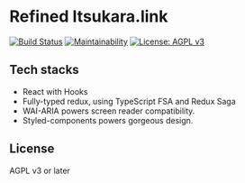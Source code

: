 # Refined Itsukara.link
[![Build Status](https://travis-ci.com/neet/refined-itsukara-link.svg?branch=master)](https://travis-ci.com/neet/refined-itsukara-link)
[![Maintainability](https://api.codeclimate.com/v1/badges/cb0ea5f83783975442db/maintainability)](https://codeclimate.com/github/neet/refined-itsukara-link/maintainability)
[![License: AGPL v3](https://img.shields.io/badge/License-AGPL%20v3-blue.svg)](https://www.gnu.org/licenses/agpl-3.0)

## Tech stacks
- React with Hooks
- Fully-typed redux, using TypeScript FSA and Redux Saga
- WAI-ARIA powers screen reader compatibility.
- Styled-components powers gorgeous design.

## License
AGPL v3 or later
